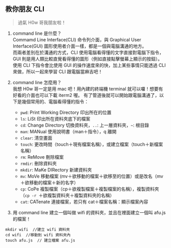 ## 教你朋友 CLI
> 過氣 H0w 哥我朋友啦！
1. command line 是什麼？  
  Commamd Line Interface(CLI) 命令列介面，與 Graphical User Interface(GUI) 圖形使用者介面一樣，都是一個與電腦溝通的地方。  
  而兩者差別在於溝通的方式，CLI 使用電腦看得懂的文字直接對電腦下指令，GUI 則是用人類比較直覺看得懂的圖形（例如直接點擊螢幕上顯示的按鈕）。  
  使用 CLI 下指令會比使用 GUI 的操作速度來的快，加上某些事情只能透過 CLI 來做，所以一起來學習 CLI 跟電腦當麻吉吧！

2. command line 怎麼用？  
  我想 H0w 哥一定是用 mac 吧！用內建的終端機 terminal 就可以囉！想要有好看的介面也可以下載 iterm2 喔。
  有了管道後就可以開始跟電腦溝通了，以下是幾個常用的、電腦看得懂的指令：
    * `pwd`: Print Working Directory 印出所在的位置
    * `ls`: LiSt 印出所在資料夾底下的檔案
    * `cd`: Change Directory 切換資料夾，`..`: 上一層資料夾，`~`: 根目錄
    * `man`: MANual 使用說明書（man＋指令），q 離開
    * `clear`: 清空畫面
    * `touch`: 更改時間（touch＋現有檔案名稱），或建立檔案（touch＋新檔案名稱）
    * `rm`: ReMove 刪除檔案
    * `rmdir`: 刪除資料夾
    * `mkdir`: MaKe DIRectory 新建資料夾
    * `mv`: MoVe 移動檔案 (mv＋欲移動的檔案＋欲移至的位置）或是改名（mv＋欲移動的檔案＋新的名字）
    * `cp`: CoPe 複製檔案（cp＋欲複製檔案＋複製檔案的名稱），複製資料夾（`cp -r `＋欲複製資料夾＋複製資料夾的名稱）
    * `cat`: CATenate 連接檔案，若只有 cat＋檔案名稱：顯示檔案內容
3. 用 command line 建立一個叫做 wifi 的資料夾，並且在裡面建立一個叫 afu.js 的檔案！
  ```
  mkdir wifi  //建立 wifi 資料夾
  cd wifi  //移動到 wifi 資料夾內
  touch afu.js  // 建立檔案 afu.js
  ```